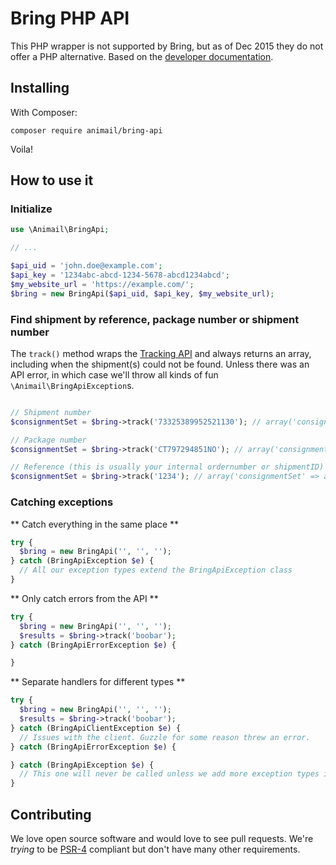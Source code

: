 # Bring PHP API

This PHP wrapper is not supported by Bring, but as of Dec 2015 they do not offer a PHP alternative. Based on the [developer documentation](http://developer.bring.com/).

## Installing

With Composer:

```
composer require animail/bring-api
```

Voila!

## How to use it

### Initialize

```php
use \Animail\BringApi;

// ...

$api_uid = 'john.doe@example.com';
$api_key = '1234abc-abcd-1234-5678-abcd1234abcd';
$my_website_url = 'https://example.com/';
$bring = new BringApi($api_uid, $api_key, $my_website_url);
```

### Find shipment by reference, package number or shipment number

The `track()` method wraps the [Tracking API](http://developer.bring.com/api/tracking/) and always returns an array, including when the shipment(s) could not be found. Unless there was an API error, in which case we'll throw all kinds of fun `\Animail\BringApiException`s.

```php

// Shipment number
$consignmentSet = $bring->track('73325389952521130'); // array('consignmentSet' => array())

// Package number
$consignmentSet = $bring->track('CT797294851NO'); // array('consignmentSet' => array())

// Reference (this is usually your internal ordernumber or shipmentID)
$consignmentSet = $bring->track('1234'); // array('consignmentSet' => array())

```

### Catching exceptions

** Catch everything in the same place **
```php
try {
  $bring = new BringApi('', '', '');
} catch (BringApiException $e) {
  // All our exception types extend the BringApiException class
}
```

** Only catch errors from the API **
```php
try {
  $bring = new BringApi('', '', '');
  $results = $bring->track('boobar');
} catch (BringApiErrorException $e) {

}
```

** Separate handlers for different types **
```php
try {
  $bring = new BringApi('', '', '');
  $results = $bring->track('boobar');
} catch (BringApiClientException $e) {
  // Issues with the client. Guzzle for some reason threw an error.
} catch (BringApiErrorException $e) {

} catch (BringApiException $e) {
  // This one will never be called unless we add more exception types in the future
}
```

## Contributing

We love open source software and would love to see pull requests. We're *trying* to be [PSR-4](http://www.php-fig.org/psr/psr-4/) compliant but don't have many other requirements.
